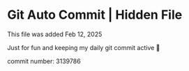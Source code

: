 # Git Auto Commit | Hidden File

This file was added Feb 12, 2025

Just for fun and keeping my daily git commit active 🤪

commit number: 3139786
